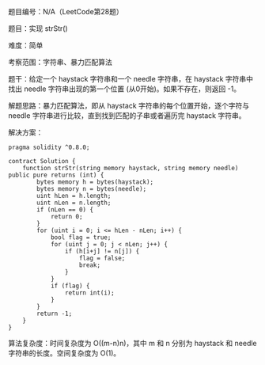 题目编号：N/A（LeetCode第28题）

题目：实现 strStr()

难度：简单

考察范围：字符串、暴力匹配算法

题干：给定一个 haystack 字符串和一个 needle 字符串，在 haystack 字符串中找出 needle 字符串出现的第一个位置 (从0开始)。如果不存在，则返回  -1。

解题思路：暴力匹配算法，即从 haystack 字符串的每个位置开始，逐个字符与 needle 字符串进行比较，直到找到匹配的子串或者遍历完 haystack 字符串。

解决方案：

```solidity
pragma solidity ^0.8.0;

contract Solution {
    function strStr(string memory haystack, string memory needle) public pure returns (int) {
        bytes memory h = bytes(haystack);
        bytes memory n = bytes(needle);
        uint hLen = h.length;
        uint nLen = n.length;
        if (nLen == 0) {
            return 0;
        }
        for (uint i = 0; i <= hLen - nLen; i++) {
            bool flag = true;
            for (uint j = 0; j < nLen; j++) {
                if (h[i+j] != n[j]) {
                    flag = false;
                    break;
                }
            }
            if (flag) {
                return int(i);
            }
        }
        return -1;
    }
}
```

算法复杂度：时间复杂度为 O((m-n)n)，其中 m 和 n 分别为 haystack 和 needle 字符串的长度。空间复杂度为 O(1)。